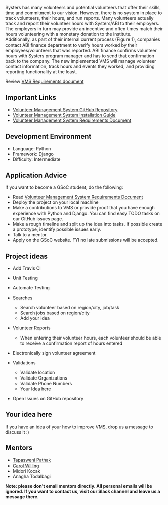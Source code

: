 Systers has many volunteers and potential volunteers that offer their skills, time and commitment to our vision.  However, there is no system in place to track volunteers, their hours, and run reports.   Many volunteers actually track and report their volunteer hours with Systers/ABI to their employers.  The employers in turn may provide an incentive and often times match their hours volunteering with a monetary donation to the institute.  
Additionally, as part of their internal current process (Figure 1), companies contact ABI finance department to verify hours worked by their employees/volunteers that was reported.  ABI finance confirms volunteer hours with Systers program manager and has to send that confirmation back to the company.  The new implemented VMS will manage volunteer contact information, track hours and events they worked, and providing reporting functionality at the least. 

Review [VMS Requirements document](https://github.com/systers/vms/tree/master/docs)

## Important Links
* [Volunteer Management System GitHub Repository](https://github.com/systers/vms)
* [Volunteer Management System Installation Guide](http://vms.readthedocs.org/en/latest/Installation%20Guide/)
* [Volunteer Management System Requirements Document](https://github.com/systers/vms/blob/develop/docs/Systers_GSoC14_VMS_Requirements.pdf)

## Development Environment
* Language: Python
* Framework: Django
* Difficulty: Intermediate

## Application Advice
If you want to become a GSoC student, do the following:

* Read [Volunteer Management System Requirements Document](https://github.com/systers/vms/blob/develop/docs/Systers_GSoC14_VMS_Requirements.pdf)
* Deploy the project on your local machine
* Make a contributions to VMS or provide proof that you have enough experience with Python and Django. You can find easy TODO tasks on our GitHub issues page.
* Make a rough timeline and split up the idea into tasks. If possible create a prototype, identify possible issues early.
* Talk to a mentor.
* Apply on the GSoC website. FYI no late submissions will be accepted.

## Project ideas
* Add Travis CI
* Unit Testing
* Automate Testing
* Searches
  * Search volunteer based on region/city, job/task
  * Search jobs based on region/city
  * Add your idea
* Volunteer Reports
  * When entering their volunteer hours, each volunteer should be able to receive a confirmation report of hours entered
* Electronically sign volunteer agreement
* Validations
  * Validate location
  * Validate Organizations
  * Validate Phone Numbers
  * Your Idea here

* Open Issues on GitHub repository

## Your idea here

If you have an idea of your how to improve VMS, drop us a message to discuss it :)

## Mentors
* [Tapasweni Pathak](http://tapasweni-pathak.github.io/)
* [Carol Willing](https://github.com/willingc)
* Midori Kocak
* Anagha Todalbagi


**Note: please don't email mentors directly. All personal emails will be ignored. If you want to contact us, visit our Slack channel and leave us a message there.**
